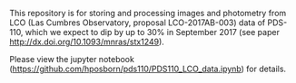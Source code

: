 This repository is for storing and processing images and photometry from LCO (Las Cumbres Observatory, proposal LCO-2017AB-003) data of PDS-110, which we expect to dip by up to 30% in September 2017 (see paper http://dx.doi.org/10.1093/mnras/stx1249).

Please view the jupyter notebook (https://github.com/hposborn/pds110/PDS110_LCO_data.ipynb) for details.
